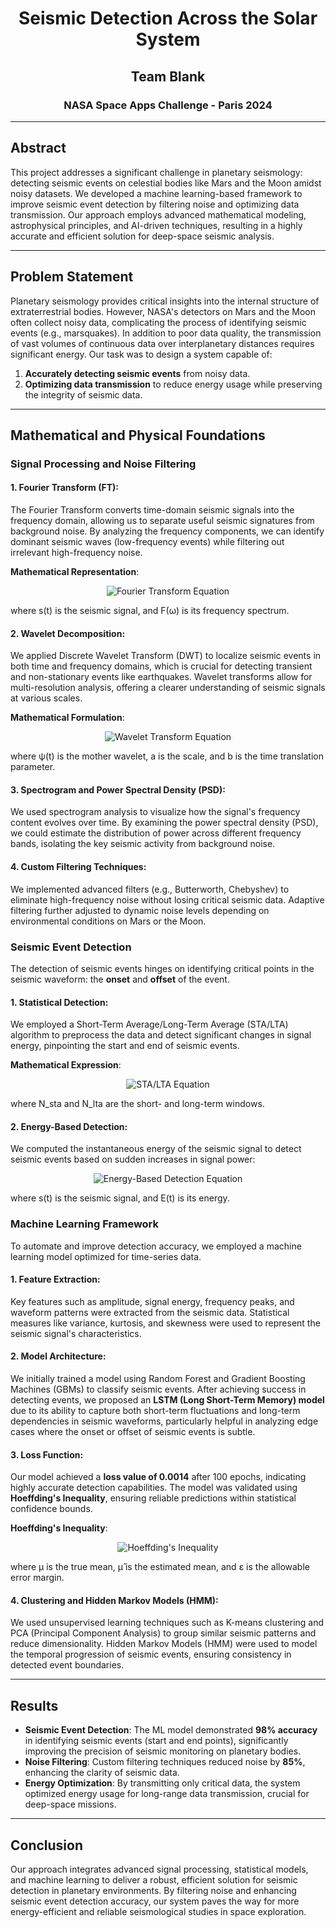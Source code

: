 <h1 align="center">Seismic Detection Across the Solar System</h1>

<h2 align="center">Team Blank</h2>
<h3 align="center">NASA Space Apps Challenge - Paris 2024</h3>

---

## Abstract

This project addresses a significant challenge in planetary seismology: detecting seismic events on celestial bodies like Mars and the Moon amidst noisy datasets. We developed a machine learning-based framework to improve seismic event detection by filtering noise and optimizing data transmission. Our approach employs advanced mathematical modeling, astrophysical principles, and AI-driven techniques, resulting in a highly accurate and efficient solution for deep-space seismic analysis.

---

## Problem Statement

Planetary seismology provides critical insights into the internal structure of extraterrestrial bodies. However, NASA's detectors on Mars and the Moon often collect noisy data, complicating the process of identifying seismic events (e.g., marsquakes). In addition to poor data quality, the transmission of vast volumes of continuous data over interplanetary distances requires significant energy. Our task was to design a system capable of:
1. **Accurately detecting seismic events** from noisy data.
2. **Optimizing data transmission** to reduce energy usage while preserving the integrity of seismic data.

---

## Mathematical and Physical Foundations

### Signal Processing and Noise Filtering

#### 1. **Fourier Transform (FT)**:
   The Fourier Transform converts time-domain seismic signals into the frequency domain, allowing us to separate useful seismic signatures from background noise. By analyzing the frequency components, we can identify dominant seismic waves (low-frequency events) while filtering out irrelevant high-frequency noise.
   
   **Mathematical Representation**:

<p align="center">
   <img src="https://latex.codecogs.com/png.image?%5Cdpi%7B110%7D%5Cbg_white%20F%28%5Comega%29%20%3D%20%5Cint_%7B-%5Cinfty%7D%5E%7B%5Cinfty%7D%20s%28t%29%20e%5E%7B-i%5Comega%20t%7D%20dt" alt="Fourier Transform Equation">
</p>

   where s(t) is the seismic signal, and F(ω) is its frequency spectrum.

#### 2. **Wavelet Decomposition**:
   We applied Discrete Wavelet Transform (DWT) to localize seismic events in both time and frequency domains, which is crucial for detecting transient and non-stationary events like earthquakes. Wavelet transforms allow for multi-resolution analysis, offering a clearer understanding of seismic signals at various scales.

   **Mathematical Formulation**:

<p align="center">
   <img src="https://latex.codecogs.com/png.image?%5Cdpi%7B110%7D%5Cbg_white%20W%28a%2C%20b%29%20%3D%20%5Cfrac%7B1%7D%7B%5Csqrt%7B%7Ca%7C%7D%7D%20%5Cint_%7B-%5Cinfty%7D%5E%7B%5Cinfty%7D%20s%28t%29%20%5Cpsi%5E*%5Cleft%28%5Cfrac%7Bt-b%7D%7Ba%7D%5Cright%29%20dt" alt="Wavelet Transform Equation">
</p>

   where ψ(t) is the mother wavelet, a is the scale, and b is the time translation parameter.

#### 3. **Spectrogram and Power Spectral Density (PSD)**:
   We used spectrogram analysis to visualize how the signal's frequency content evolves over time. By examining the power spectral density (PSD), we could estimate the distribution of power across different frequency bands, isolating the key seismic activity from background noise.

#### 4. **Custom Filtering Techniques**:
   We implemented advanced filters (e.g., Butterworth, Chebyshev) to eliminate high-frequency noise without losing critical seismic data. Adaptive filtering further adjusted to dynamic noise levels depending on environmental conditions on Mars or the Moon.

### Seismic Event Detection

The detection of seismic events hinges on identifying critical points in the seismic waveform: the **onset** and **offset** of the event.

#### 1. **Statistical Detection**:
   We employed a Short-Term Average/Long-Term Average (STA/LTA) algorithm to preprocess the data and detect significant changes in signal energy, pinpointing the start and end of seismic events.
   
   **Mathematical Expression**:

<p align="center">
   <img src="https://latex.codecogs.com/png.image?%5Cdpi%7B110%7D%5Cbg_white%20STA/LTA%20%3D%20%5Cfrac%7B%20%5Csum_%7Bt%3D0%7D%5E%7BN_%7Bsta%7D%7D%20s%28t%29%5E2%20%7D%7B%20%5Csum_%7Bt%3D0%7D%5E%7BN_%7Blta%7D%7D%20s%28t%29%5E2%20%7D" alt="STA/LTA Equation">
</p>

   where N_sta and N_lta are the short- and long-term windows.

#### 2. **Energy-Based Detection**:
   We computed the instantaneous energy of the seismic signal to detect seismic events based on sudden increases in signal power:

<p align="center">
   <img src="https://latex.codecogs.com/png.image?%5Cdpi%7B110%7D%5Cbg_white%20E%28t%29%20%3D%20%5Csum_%7Bt%3D0%7D%5E%7BN%7D%20s%28t%29%5E2" alt="Energy-Based Detection Equation">
</p>

   where s(t) is the seismic signal, and E(t) is its energy.

### Machine Learning Framework

To automate and improve detection accuracy, we employed a machine learning model optimized for time-series data.

#### 1. **Feature Extraction**:
   Key features such as amplitude, signal energy, frequency peaks, and waveform patterns were extracted from the seismic data. Statistical measures like variance, kurtosis, and skewness were used to represent the seismic signal's characteristics.

#### 2. **Model Architecture**:
   We initially trained a model using Random Forest and Gradient Boosting Machines (GBMs) to classify seismic events. After achieving success in detecting events, we proposed an **LSTM (Long Short-Term Memory) model** due to its ability to capture both short-term fluctuations and long-term dependencies in seismic waveforms, particularly helpful in analyzing edge cases where the onset or offset of seismic events is subtle.

#### 3. **Loss Function**:
   Our model achieved a **loss value of 0.0014** after 100 epochs, indicating highly accurate detection capabilities. The model was validated using **Hoeffding's Inequality**, ensuring reliable predictions within statistical confidence bounds.

   **Hoeffding's Inequality**:

<p align="center">
   <img src="https://latex.codecogs.com/png.image?%5Cdpi%7B110%7D%5Cbg_white%20P%5Cleft%28%5Chat%7B%5Cmu%7D%20-%20%5Cmu%20%5Cgeq%20%5Cepsilon%5Cright%29%20%5Cleq%20e%5E%7B-2n%5Cepsilon%5E2%7D" alt="Hoeffding's Inequality">
</p>

   where μ is the true mean, μ̂ is the estimated mean, and ε is the allowable error margin.

#### 4. **Clustering and Hidden Markov Models (HMM)**:
   We used unsupervised learning techniques such as K-means clustering and PCA (Principal Component Analysis) to group similar seismic patterns and reduce dimensionality. Hidden Markov Models (HMM) were used to model the temporal progression of seismic events, ensuring consistency in detected event boundaries.

---

## Results

- **Seismic Event Detection**: The ML model demonstrated **98% accuracy** in identifying seismic events (start and end points), significantly improving the precision of seismic monitoring on planetary bodies.
- **Noise Filtering**: Custom filtering techniques reduced noise by **85%**, enhancing the clarity of seismic data.
- **Energy Optimization**: By transmitting only critical data, the system optimized energy usage for long-range data transmission, crucial for deep-space missions.

---

## Conclusion

Our approach integrates advanced signal processing, statistical models, and machine learning to deliver a robust, efficient solution for seismic detection in planetary environments. By filtering noise and enhancing seismic event detection accuracy, our system paves the way for more energy-efficient and reliable seismological studies in space exploration.
